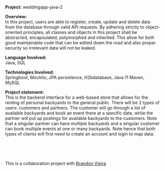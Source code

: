 ******Project:****** weddingapp-java-2  

  
******Overview:******  
In this project, users are able to register, create, update and delete data from the database through valid API requests. By adhering strictly to object-oriented principles, all classes and objects in this project shall be abstracted, encapsulated, polymorphed and inherited. This allow for both good maintainable code that can be edited down the road and also proper security so irrelevant data will not be leaked.

******Language Involved:******  
Java, SQL

******Technologies Involved:******  
Springboot, Mockito, JPA persistence, H2bdatabase, Java 11 Maven, MySQL

******Project statement:******  
This is the backend interface for a web-based store that allows for the renting of personal backyards to the general public. There will be 2 types of users: customers and partners. The customer will go through a list of available backyards and book an event there at a specific date, while the partner will put up postings for available backyards to the customers. Note that a singular partner can have multiple backyards and a singular customer can book multiple events at one or many backyards. Note hence that both types of clients will first need to create an account and login to map data.  
  
  <br />
  <br />
  <br />
  
This is a collaboration project with [Brandon Vieira](https://github.com/BrandonVieira-C)



